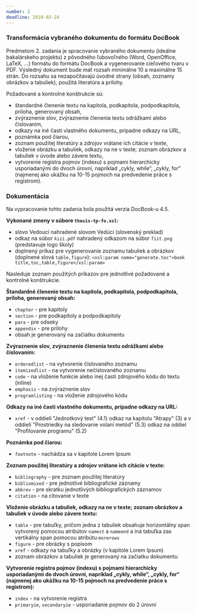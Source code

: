 ```yaml
---
number: 2
deadline: 2019-03-24
---
```

### Transformácia vybraného dokumentu do formátu DocBook

Predmetom 2. zadania je spracovanie vybraného dokumentu (ideálne bakalárskeho projektu) z pôvodného ľubovoľného (Word, OpenOffice, LaTeX, …) formátu do formátu DocBook a vygenerovanie cieľového tvaru v PDF. Výsledný dokument bude mať rozsah minimálne 10 a maximálne 15 strán. Do rozsahu sa nezapočítavajú úvodné strany (obsah, zoznamy obrázkov a tabuliek), použitá literatúra a prílohy.

Požadované a kontrolné konštrukcie sú:

- štandardné členenie textu na kapitola, podkapitola, podpodkapitola, príloha, generovaný obsah,
- zvýraznenie slov, zvýraznenie členenia textu odrážkami alebo číslovaním,
- odkazy na iné časti vlastného dokumentu, prípadne odkazy na URL,
- poznámka pod čiarou,
- zoznam použitej literatúry a zdrojov vrátane ich citácie v texte,
- vloženie obrázku a tabuliek, odkazy na ne v texte; zoznam obrázkov a tabuliek v úvode alebo závere textu,
- vytvorenie registra pojmov (indexu) s pojmami hierarchicky usporiadanými do dvoch úrovni, napríklad „cykly, while“, „cykly, for“ (najmenej ako ukážku na 10-15 pojmoch na predvedenie práce s registrom).

### Dokumentácia

Na vypracovanie tohto zadania bola použitá verzia DocBook-u 4.5.

**Vykonané zmeny v súbore `thesis-tp-fo.xsl`:**
- slovo Vedoucí nahradené slovom Vedúci (slovenský preklad)
- odkaz na súbor `kizi.pdf` nahradený odkazom na súbor `fiit.png` (predstavuje logo školy)
- doplnený príkaz pre vygenerovanie zoznamu tabuliek a obrázkov (doplnené slová `table,figure`): `<xsl:param name="generate.toc">book title,toc,table,figure</xsl:param>`

Nasleduje zoznam použitých príkazov pre jednotlivé požadované a kontrolné konštrukcie.

**Štandardné členenie textu na kapitola, podkapitola, podpodkapitola, príloha, generovaný obsah:**
- `chapter` - pre kapitoly
- `section` - pre podkapitoly a podpodkapitoly
- `para` - pre odseky
- `appendix` - pre prílohy
- obsah je generovaný na začiatku dokumentu

**Zvýraznenie slov, zvýraznenie členenia textu odrážkami alebo číslovaním:**
- `orderedlist` - na vytvorenie číslovaného zoznamu
- `itemizedlist` - na vytvorenie nečíslovaného zoznamu
- `code` - na vloženie funkcie alebo inej časti zdrojového kódu do textu (inline)
- `emphasis` - na zvýraznenie slov
- `programlisting` - na vloženie zdrojového kódu

**Odkazy na iné časti vlastného dokumentu, prípadne odkazy na URL:**
- `xref` - v oddieli "Jednotkový test" (4.1) odkaz na kapitolu "Atrapy" (3) a v oddieli "Prostriedky na sledovanie volaní metód" (5.3) odkaz na oddiel "Profilovanie programu" (5.2)

**Poznámka pod čiarou:**
- `footnote` - nachádza sa v kapitole Lorem Ipsum

**Zoznam použitej literatúry a zdrojov vrátane ich citácie v texte:**
- `bibliography` - pre zoznam použitej literatúry
- `bibliomixed` - pre jednotlivé bibliografické záznamy
- `abbrev` - pre skratku jednotlivých bibliografických záznamov
- `citation` - na citovanie v texte

**Vloženie obrázku a tabuliek, odkazy na ne v texte; zoznam obrázkov a tabuliek v úvode alebo závere textu:**
- `table` - pre tabuľky, pričom jedna z tabuliek obsahuje horizontálny span vytvorený pomocou atribútov `namest` a `nameend` a iná tabuľka zas vertikálny span pomocou atribútu `morerows`
- `figure` - pre obrázky s popisom
- `xref` - odkazy na tabuľky a obrázky (v kapitole Lorem Ipsum)
- zoznam obrázkov a tabuliek je generovaný na začiatku dokumentu

**Vytvorenie registra pojmov (indexu) s pojmami hierarchicky usporiadanými do dvoch úrovni, napríklad „cykly, while“, „cykly, for“ (najmenej ako ukážku na 10-15 pojmoch na predvedenie práce s registrom):**
- `index` - na vytvorenie registra
- `primaryie`, `secondaryie` - usporiadanie  pojmov do 2 úrovní